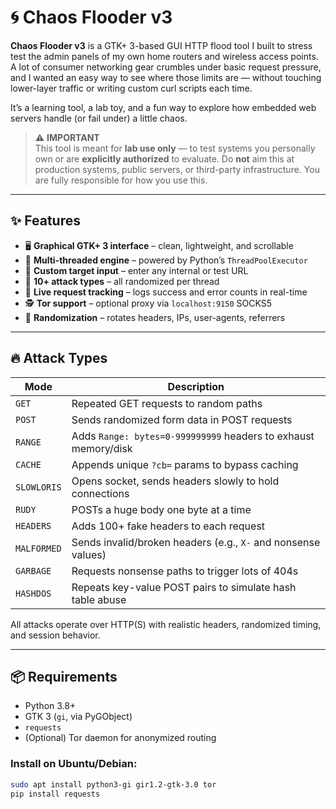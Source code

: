 # 🌀 Chaos Flooder v3

**Chaos Flooder v3** is a GTK+ 3-based GUI HTTP flood tool I built to stress test the admin panels of my own home routers and wireless access points. A lot of consumer networking gear crumbles under basic request pressure, and I wanted an easy way to see where those limits are — without touching lower-layer traffic or writing custom curl scripts each time.

It’s a learning tool, a lab toy, and a fun way to explore how embedded web servers handle (or fail under) a little chaos.

> ⚠️ **IMPORTANT**  
> This tool is meant for **lab use only** — to test systems you personally own or are **explicitly authorized** to evaluate. Do **not** aim this at production systems, public servers, or third-party infrastructure. You are fully responsible for how you use this.

---

## ✨ Features

- 🖥️ **Graphical GTK+ 3 interface** – clean, lightweight, and scrollable
- 🔁 **Multi-threaded engine** – powered by Python’s `ThreadPoolExecutor`
- 🎯 **Custom target input** – enter any internal or test URL
- 🧠 **10+ attack types** – all randomized per thread
- 🧵 **Live request tracking** – logs success and error counts in real-time
- 🕵️ **Tor support** – optional proxy via `localhost:9150` SOCKS5
- 🎲 **Randomization** – rotates headers, IPs, user-agents, referrers

---

## 🔥 Attack Types

| Mode        | Description |
|-------------|-------------|
| `GET`        | Repeated GET requests to random paths |
| `POST`       | Sends randomized form data in POST requests |
| `RANGE`      | Adds `Range: bytes=0-999999999` headers to exhaust memory/disk |
| `CACHE`      | Appends unique `?cb=` params to bypass caching |
| `SLOWLORIS`  | Opens socket, sends headers slowly to hold connections |
| `RUDY`       | POSTs a huge body one byte at a time |
| `HEADERS`    | Adds 100+ fake headers to each request |
| `MALFORMED`  | Sends invalid/broken headers (e.g., `X-` and nonsense values) |
| `GARBAGE`    | Requests nonsense paths to trigger lots of 404s |
| `HASHDOS`    | Repeats key-value POST pairs to simulate hash table abuse |

All attacks operate over HTTP(S) with realistic headers, randomized timing, and session behavior.

---

## 📦 Requirements

- Python 3.8+
- GTK 3 (`gi`, via PyGObject)
- `requests`
- (Optional) Tor daemon for anonymized routing

### Install on Ubuntu/Debian:

```bash
sudo apt install python3-gi gir1.2-gtk-3.0 tor
pip install requests
